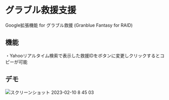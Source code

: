 # グラブル救援支援
Google拡張機能 for グラブル救援 (Granblue Fantasy for RAID)

## 機能
・Yahooリアルタイム検索で表示した救援IDをボタンに変更しクリックするとコピーが可能

## デモ
![スクリーンショット 2023-02-10 8 45 03](https://user-images.githubusercontent.com/51684013/217966382-075f3539-6caf-46fe-aca3-ac08011cc680.png)
